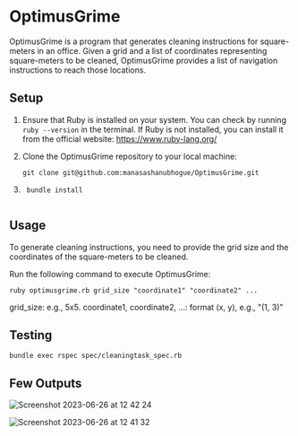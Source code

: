 # OptimusGrime

OptimusGrime is a program that generates cleaning instructions for square-meters in an office. Given a grid and a list of coordinates representing square-meters to be cleaned, OptimusGrime provides a list of navigation instructions to reach those locations.

## Setup

1. Ensure that Ruby is installed on your system. You can check by running `ruby --version` in the terminal. If Ruby is not installed, you can install it from the official website: https://www.ruby-lang.org/

2. Clone the OptimusGrime repository to your local machine:

   ```shell
   git clone git@github.com:manasashanubhogue/OptimusGrime.git
   ```

3. ``` cd project directory
    bundle install


## Usage

To generate cleaning instructions, you need to provide the grid size and the coordinates of the square-meters to be cleaned.

Run the following command to execute OptimusGrime:

```
ruby optimusgrime.rb grid_size "coordinate1" "coordinate2" ...
```

grid_size:  e.g., 5x5.
coordinate1, coordinate2, ...: format (x, y), e.g., "(1, 3)"

## Testing

``` bundle exec rspec spec/cleaningtask_spec.rb ```


## Few Outputs

![Screenshot 2023-06-26 at 12 42 24](https://github.com/manasashanubhogue/OptimusGrime/assets/6822599/040b885a-0d04-4e48-8a04-7a14148a7619)

![Screenshot 2023-06-26 at 12 41 32](https://github.com/manasashanubhogue/OptimusGrime/assets/6822599/b17335e7-6771-455b-adba-d37f080ab97f)



